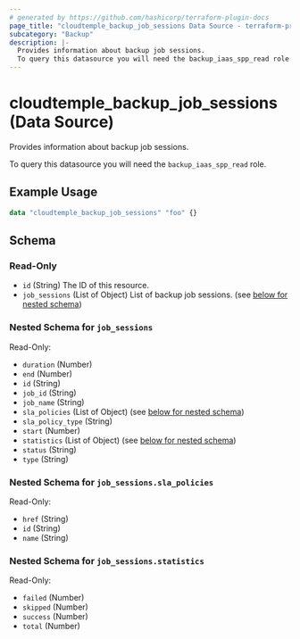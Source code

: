 ```yaml
---
# generated by https://github.com/hashicorp/terraform-plugin-docs
page_title: "cloudtemple_backup_job_sessions Data Source - terraform-provider-cloudtemple"
subcategory: "Backup"
description: |-
  Provides information about backup job sessions.
  To query this datasource you will need the backup_iaas_spp_read role.
---
```


# cloudtemple_backup_job_sessions (Data Source)

Provides information about backup job sessions.

To query this datasource you will need the `backup_iaas_spp_read` role.

## Example Usage

```terraform
data "cloudtemple_backup_job_sessions" "foo" {}
```

<!-- schema generated by tfplugindocs -->
## Schema

### Read-Only

- `id` (String) The ID of this resource.
- `job_sessions` (List of Object) List of backup job sessions. (see [below for nested schema](#nestedatt--job_sessions))

<a id="nestedatt--job_sessions"></a>
### Nested Schema for `job_sessions`

Read-Only:

- `duration` (Number)
- `end` (Number)
- `id` (String)
- `job_id` (String)
- `job_name` (String)
- `sla_policies` (List of Object) (see [below for nested schema](#nestedobjatt--job_sessions--sla_policies))
- `sla_policy_type` (String)
- `start` (Number)
- `statistics` (List of Object) (see [below for nested schema](#nestedobjatt--job_sessions--statistics))
- `status` (String)
- `type` (String)

<a id="nestedobjatt--job_sessions--sla_policies"></a>
### Nested Schema for `job_sessions.sla_policies`

Read-Only:

- `href` (String)
- `id` (String)
- `name` (String)


<a id="nestedobjatt--job_sessions--statistics"></a>
### Nested Schema for `job_sessions.statistics`

Read-Only:

- `failed` (Number)
- `skipped` (Number)
- `success` (Number)
- `total` (Number)


